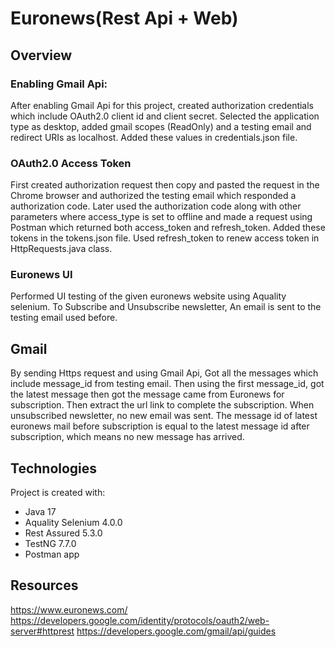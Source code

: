 # Euronews(Rest Api + Web)
## Overview

### Enabling Gmail Api:

After enabling Gmail Api for this project, created authorization credentials which include OAuth2.0 client id and client secret. Selected the application type as desktop, added gmail scopes (ReadOnly) and a testing email and redirect URIs as localhost. 
Added these values in credentials.json file.

### OAuth2.0 Access Token
First created authorization request then copy and pasted the request in the Chrome browser and authorized the testing email which responded a authorization code.
Later used the authorization code along with other parameters where access_type is set to offline and made a request using Postman which returned both access_token and refresh_token.
Added these tokens in the tokens.json file.
Used refresh_token to renew access token in HttpRequests.java class.

### Euronews UI
Performed UI testing of the given euronews website using Aquality selenium. To Subscribe and Unsubscribe newsletter, An email is sent to the testing email used before.

## Gmail
By sending Https request and using Gmail Api, Got all the messages which include message_id from testing email. 
Then using the first message_id, got the latest message then got the message came from Euronews for subscription. 
Then extract the url link to complete the subscription. 
When unsubscribed newsletter, no new email was sent. The message id of latest euronews mail before subscription 
is equal to the latest message id after subscription, which means no new message has arrived.

## Technologies
Project is created with:
- Java 17
- Aquality Selenium 4.0.0
- Rest Assured 5.3.0
- TestNG 7.7.0
- Postman app

## Resources
https://www.euronews.com/
https://developers.google.com/identity/protocols/oauth2/web-server#httprest
https://developers.google.com/gmail/api/guides
